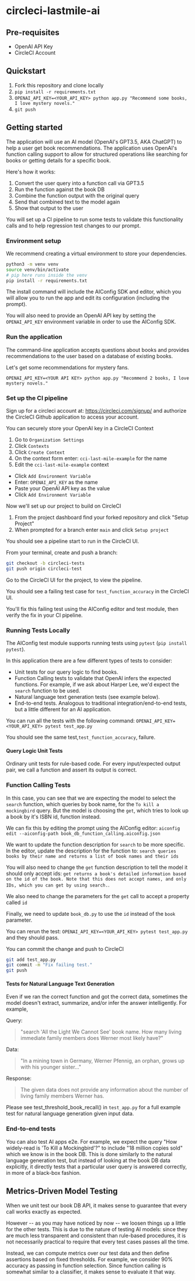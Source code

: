# circleci-lastmile-ai

## Pre-requisites

- OpenAI API Key
- CircleCI Account

## Quickstart

1. Fork this repository and clone locally
2. `pip install -r requirements.txt`
3. `OPENAI_API_KEY=<YOUR_API_KEY> python app.py "Recommend some books, I love mystery novels."`
4. `git push`

## Getting started

The application will use an AI model (OpenAI's GPT3.5, AKA ChatGPT) to help a user get book recommendations. The application uses OpenAI's function calling support to allow for structured operations like searching for books or getting details for a specific book.

Here's how it works:

1. Convert the user query into a function call via GPT3.5
2. Run the function against the book DB
3. Combine the function output with the original query
4. Send that combined text to the model again
5. Show that output to the user

You will set up a CI pipeline to run some tests to validate this functionality calls and to help regression test changes to our prompt.

### Environment setup

We recommend creating a virtual environment to store your dependencies.

```bash
python3 -m venv venv
source venv/bin/activate
# pip here runs inside the venv
pip install -r requirements.txt
```

The install command will include the AIConfig SDK and editor, which you will allow you to run the app and edit its configuration (including the prompt).

You will also need to provide an OpenAI API key by setting the `OPENAI_API_KEY` environment variable in order to use the AIConfig SDK.

### Run the application

The command-line application accepts questions about books and provides recommendations to the user based on a database of existing books.

Let's get some recommendations for mystery fans.

`OPENAI_API_KEY=<YOUR API KEY> python app.py "Recommend 2 books, I love mystery novels."`

### Set up the CI pipeline

Sign up for a circleci account at: https://circleci.com/signup/ and authorize the CircleCI Github application to access your account.

You can securely store your OpenAI key in a CircleCI Context

1. Go to `Organization Settings`
2. Click `Contexts`
3. Click `Create Context`
4. On the context form enter: `cci-last-mile-example` for the name
5. Edit the `cci-last-mile-example` context

- Click `Add Environment Variable`
- Enter: `OPENAI_API_KEY` as the name
- Paste your OpenAI API key as the value
- Click `Add Environment Variable`

Now we'll set up our project to build on CircleCI

1. From the project dashboard find your forked repository and click "Setup Project"
2. When prompted for a branch enter `main` and click `Setup project`

You should see a pipeline start to run in the CircleCI UI.

From your terminal, create and push a branch:

```bash
git checkout -b circleci-tests
git push origin circleci-test
```

Go to the CircleCI UI for the project, to view the pipeline.

You should see a failing test case for `test_function_accuracy` in the CircleCI UI.

You'll fix this failing test using the AIConfig editor and test module, then verify the fix in your CI pipeline.

### Running Tests Locally

The AIConfig test module supports running tests using `pytest` (`pip install pytest`).

In this application there are a few different types of tests to consider:

- Unit tests for our query logic to find books.
- Function Calling tests to validate that OpenAI infers the expected functions. For example, if we ask about Harper Lee, we'd expect the `search` function to be used.
- Natural language text generation tests (see example below).
- End-to-end tests. Analogous to traditional integration/end-to-end tests, but a little different for an AI application.

You can run all the tests with the following command:
`OPENAI_API_KEY=<YOUR_API_KEY> pytest test_app.py`

You should see the same test,`test_function_accuracy`, failure.

#### Query Logic Unit Tests

Ordinary unit tests for rule-based code. For every input/expected output pair, we call a function and assert its output is correct.

### Function Calling Tests

In this case, you can see that we are expecting the model to select the `search` function, which queries by book name, for the `To kill a mockingbird` query. But the model is choosing the `get`, which tries to look up a book by it's ISBN id, function instead.

We can fix this by editing the prompt using the AIConfig editor: `aiconfig edit --aiconfig-path book_db_function_calling.aiconfig.json`

We want to update the function description for `search` to be more specific. In the editor, update the description for the function to: `search queries books by their name and returns a list of book names and their ids`

You will also need to change the `get` function description to tell the model it should only accept ids: `get returns a book's detailed information based on the id of the book. Note that this does not accept names, and only IDs, which you can get by using search.`.

We also need to change the parameters for the `get` call to accept a property called `id`

Finally, we need to update `book_db.py` to use the `id` instead of the `book` parameter.

You can rerun the test: `OPENAI_API_KEY=<YOUR_API_KEY> pytest test_app.py` and they should pass.

You can commit the change and push to CircleCI

```bash
git add test_app.py
git commit -m "Fix failing test."
git push
```

#### Tests for Natural Language Text Generation

Even if we ran the correct function and got the correct data, sometimes the model doesn't extract, summarize, and/or infer the answer intelligently. For example,

Query:

> "search 'All the Light We Cannot See' book name. How many living immediate family members does Werner most likely have?"

Data:

> "In a mining town in Germany, Werner Pfennig, an orphan, grows up with his younger sister..."

Response:

> The given data does not provide any information about the number of living family members Werner has.

Please see test_threshold_book_recall() in `test_app.py` for a full example test for natural language generation given input data.

### End-to-end tests

You can also test AI apps e2e. For example, we expect the query "How widely-read is 'To Kill a Mockingbird'?" to include "18 million copies sold" which we know is in the book DB. This is done similarly to the natural language generation test, but instead of looking at the book DB data explicitly, it directly tests that a particular user query is answered correctly, in more of a black-box fashion.

## Metrics-Driven Model Testing

When we unit test our book DB API, it makes sense to guarantee that every call works exactly as expected.

However -- as you may have noticed by now -- we loosen things up a little for the other tests. This is due to the nature of testing AI models: since they are much less transparent and consistent than rule-based procedures, it is not necessarily practical to require that every test cases passes all the time.

Instead, we can compute metrics over our test data and then define assertions based on fixed thresholds. For example, we consider 90% accuracy as passing in function selection. Since function calling is somewhat similar to a classifier, it makes sense to evaluate it that way.